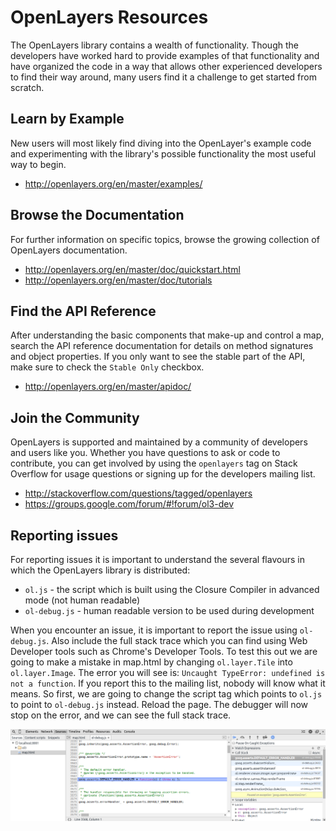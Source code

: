 # OpenLayers Resources

The OpenLayers library contains a wealth of functionality. Though the developers have worked hard to provide examples of that functionality and have organized the code in a way that allows other experienced developers to find their way around, many users find it a challenge to get started from scratch.

## Learn by Example

New users will most likely find diving into the OpenLayer's example code and experimenting with the library's possible functionality the most useful way to begin.

* http://openlayers.org/en/master/examples/

## Browse the Documentation

For further information on specific topics, browse the growing collection of OpenLayers  documentation.

* http://openlayers.org/en/master/doc/quickstart.html
* http://openlayers.org/en/master/doc/tutorials

## Find the API Reference

After understanding the basic components that make-up and control a map, search the API reference documentation for details on method signatures and object properties. If you only want to see the stable part of the API, make sure to check the `Stable Only` checkbox.

* http://openlayers.org/en/master/apidoc/

## Join the Community

OpenLayers is supported and maintained by a community of developers and users like you. Whether you have questions to ask or code to contribute, you can get involved by using the `openlayers` tag on Stack Overflow for usage questions or signing up for the developers mailing list.

* http://stackoverflow.com/questions/tagged/openlayers
* https://groups.google.com/forum/#!forum/ol3-dev

## Reporting issues

For reporting issues it is important to understand the several flavours in which the OpenLayers library is distributed:

* `ol.js` - the script which is built using the Closure Compiler in advanced mode (not human readable)
* `ol-debug.js` - human readable version to be used during development

When you encounter an issue, it is important to report the issue using `ol-debug.js`. Also include the full stack trace which you can find using Web Developer tools such as Chrome's Developer Tools. To test this out we are going to make a mistake in map.html by changing `ol.layer.Tile` into `ol.layer.Image`. The error you will see is: `Uncaught TypeError: undefined is not a function`. If you report this to the mailing list, nobody will know what it means. So first, we are going to change the script tag which points to `ol.js` to point to `ol-debug.js` instead. Reload the page. The debugger will now stop on the error, and we can see the full stack trace.

![At a breakpoint in the debugger](debugger.png)
